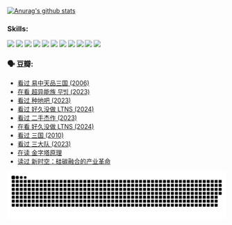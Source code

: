 
[![Anurag's github stats](https://github-readme-stats.vercel.app/api?username=w940853815)](https://github.com/anuraghazra/github-readme-stats)

### Skills:

<code><img height="32" src="https://cdn.jsdelivr.net/npm/simple-icons@v5/icons/python.svg"></code>
<code><img height="32" src="https://cdn.jsdelivr.net/npm/simple-icons@v5/icons/javascript.svg"></code>
<code><img height="32" src="https://cdn.jsdelivr.net/npm/simple-icons@v5/icons/django.svg"></code>
<code><img height="32" src="https://cdn.jsdelivr.net/npm/simple-icons@v5/icons/flask.svg"></code>
<code><img height="32" src="https://cdn.jsdelivr.net/npm/simple-icons@v5/icons/vuetify.svg"></code>
<code><img height="32" src="https://cdn.jsdelivr.net/npm/simple-icons@v5/icons/git.svg"></code>
<code><img height="32" src="https://cdn.jsdelivr.net/npm/simple-icons@v5/icons/docker.svg"></code>
<code><img height="32" src="https://cdn.jsdelivr.net/npm/simple-icons@v5/icons/postgresql.svg"></code>
<code><img height="32" src="https://cdn.jsdelivr.net/npm/simple-icons@v5/icons/elasticsearch.svg"></code>
<code><img height="32" src="https://cdn.jsdelivr.net/npm/simple-icons@v5/icons/macos.svg"></code>
<code><img height="32" src="https://cdn.jsdelivr.net/npm/simple-icons@v5/icons/linux.svg"></code>

### 🗣 豆瓣:

<!-- DOUBAN-ACTIVITIES:START -->
- [看过 易中天品三国‎ (2006)](https://www.douban.com/people/136069238/status/4529910812/?_i=08909051)
- [在看 超异能族 무빙‎ (2023)](https://www.douban.com/people/136069238/status/4527291077/?_i=08909051)
- [看过 种地吧‎ (2023)](https://www.douban.com/people/136069238/status/4527289637/?_i=08909051)
- [看过 好久没做 LTNS‎ (2024)](https://www.douban.com/people/136069238/status/4527289515/?_i=08909051)
- [看过 二手杰作‎ (2023)](https://www.douban.com/people/136069238/status/4522502716/?_i=08909051)
- [在看 好久没做 LTNS‎ (2024)](https://www.douban.com/people/136069238/status/4521969883/?_i=08909051)
- [看过 三国‎ (2010)](https://www.douban.com/people/136069238/status/4521634661/?_i=08909051)
- [看过 三大队‎ (2023)](https://www.douban.com/people/136069238/status/4510323325/?_i=08909051)
- [在读 金字塔原理](https://www.douban.com/people/136069238/status/4507497587/?_i=08909051)
- [读过 新时空：硅碳融合的产业革命](https://www.douban.com/people/136069238/status/4506659177/?_i=08909051)
<!-- DOUBAN-ACTIVITIES:END -->


![Snake animation](https://raw.githubusercontent.com/w940853815/w940853815/output/github-contribution-grid-snake.svg)

<!--
**w940853815/w940853815** is a ✨ _special_ ✨ repository because its `README.md` (this file) appears on your GitHub profile.

Here are some ideas to get you started:

- 🔭 I’m currently working on ...
- 🌱 I’m currently learning ...
- 👯 I’m looking to collaborate on ...
- 🤔 I’m looking for help with ...
- 💬 Ask me about ...
- 📫 How to reach me: ...
- 😄 Pronouns: ...
- ⚡ Fun fact: ...
-->
